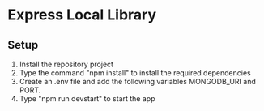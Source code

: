 # Express Local Library

## Setup
1. Install the repository project
2. Type the command "npm install" to install the required dependencies
3. Create an .env file and add the following variables MONGODB_URI and PORT.
4. Type "npm run devstart" to start the app